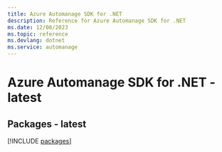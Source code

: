 ```yaml
---
title: Azure Automanage SDK for .NET
description: Reference for Azure Automanage SDK for .NET
ms.date: 12/08/2023
ms.topic: reference
ms.devlang: dotnet
ms.service: automanage
---
```

# Azure Automanage SDK for .NET - latest
## Packages - latest
[!INCLUDE [packages](automanage-index.md)]